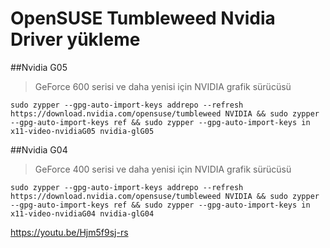 # OpenSUSE Tumbleweed Nvidia Driver yükleme

##Nvidia G05
> GeForce 600 serisi ve daha yenisi için NVIDIA grafik sürücüsü
```
sudo zypper --gpg-auto-import-keys addrepo --refresh https://download.nvidia.com/opensuse/tumbleweed NVIDIA && sudo zypper --gpg-auto-import-keys ref && sudo zypper --gpg-auto-import-keys in x11-video-nvidiaG05 nvidia-glG05
```

##Nvidia G04
> GeForce 400 serisi ve daha yenisi için NVIDIA grafik sürücüsü
```
sudo zypper --gpg-auto-import-keys addrepo --refresh https://download.nvidia.com/opensuse/tumbleweed NVIDIA && sudo zypper --gpg-auto-import-keys ref && sudo zypper --gpg-auto-import-keys in x11-video-nvidiaG04 nvidia-glG04
```

https://youtu.be/Hjm5f9sj-rs
